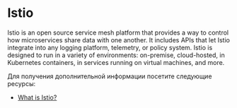 # Istio

Istio is an open source service mesh platform that provides a way to control how microservices share data with one another. It includes APIs that let Istio integrate into any logging platform, telemetry, or policy system. Istio is designed to run in a variety of environments: on-premise, cloud-hosted, in Kubernetes containers, in services running on virtual machines, and more.

Для получения дополнительной информации посетите следующие ресурсы:

- [What is Istio?](https://www.redhat.com/en/topics/microservices/what-is-istio)
